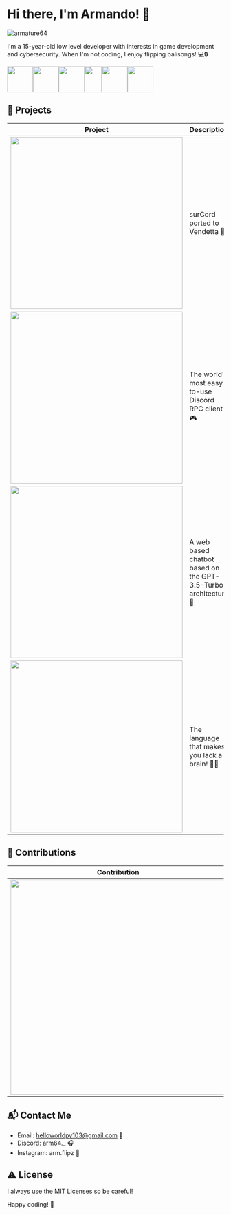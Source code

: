 # Hi there, I'm Armando! 👋

![armature64](https://svg-banners.vercel.app/api?type=glitch&text1=Armature&width=600&height=100)

I'm a 15-year-old low level developer with interests in game development and cybersecurity. When I'm not coding, I enjoy flipping balisongs! 💻🔒

<img src="https://cdn.jsdelivr.net/gh/devicons/devicon/icons/c/c-original.svg" width="60" height="60" /><img src="https://cdn.jsdelivr.net/gh/devicons/devicon/icons/python/python-original.svg" width="60" height="60" /><img src="https://cdn.jsdelivr.net/gh/devicons/devicon/icons/javascript/javascript-original.svg" width="60" height="60" /><img src="https://cdn.jsdelivr.net/gh/devicons/devicon/icons/html5/html5-original.svg" width="40" height="60" /><img src="https://cdn.jsdelivr.net/gh/devicons/devicon/icons/css3/css3-original.svg" width="60" height="60" /><img src="https://cdn.jsdelivr.net/gh/devicons/devicon/icons/java/java-original.svg" width="60" height="60" />

## 🚀 Projects

| Project | Description |
|---------|-------------|
| [<img src="https://github-readme-stats.vercel.app/api/pin/?username=armature64&repo=vendetta-theme&theme=radical&show_owner=true" width="400" />](https://github.com/armature64/vendetta-theme) | surCord ported to Vendetta 🌙 |
| [<img src="https://github-readme-stats.vercel.app/api/pin/?username=armature64&repo=RPCsync&theme=radical&show_owner=true" width="400" />](https://github.com/armature64/RPCsync) | The world's most easy-to-use Discord RPC client 🎮 |
| [<img src="https://github-readme-stats.vercel.app/api/pin/?username=Pepsearch&repo=Mayzer&theme=radical&show_owner=true" width="400" />](https://github.com/Pepsearch/Mayzer) | A web based chatbot based on the GPT-3.5-Turbo architecture 🤖 |
| [<img src="https://github-readme-stats.vercel.app/api/pin/?username=armature64&repo=brainlack&theme=radical&show_owner=true" width="400" />](https://github.com/armature/brainlack) | The language that makes you lack a brain! 🧠❌ |

## 📝 Contributions

| Contribution | Description |
|--------------|-------------|
| [<img src="https://github-readme-stats.vercel.app/api/pin/?username=chrultrabook&repo=docs&theme=radical&show_owner=true" width="500" />](https://github.com/chrultrabook/docs) | Centralized project documentation for chrultrabook. I helped a lot with spelling mistakes and writing the `ectool` page ✍️ |

## 📬 Contact Me

- Email: helloworldpy103@gmail.com 📧
- Discord: arm64._ 🎧
- Instagram: arm.flipz 📸

## ⚠️ License

I always use the MIT Licenses so be careful!

Happy coding! 🚀